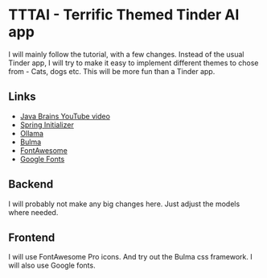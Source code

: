 # TTTAI - Terrific Themed Tinder AI app

I will mainly follow the tutorial, with a few changes. Instead of the usual Tinder app, I will try to make it easy to
implement different themes to chose from - Cats, dogs etc. This will be more fun than a Tinder app.

## Links

* [Java Brains YouTube video](https://www.youtube.com/watch?v=k3fSQpz2Esg)
* [Spring Initializer](https://start.spring.io)
* [Ollama](https://ollama.com)
* [Bulma](https://bulma.io)
* [FontAwesome](https://fontawesome.com)
* [Google Fonts](https://fonts.google.com)

## Backend

I will probably not make any big changes here. Just adjust the models where needed.

## Frontend

I will use FontAwesome Pro icons. And try out the Bulma css framework. I will also use Google fonts.